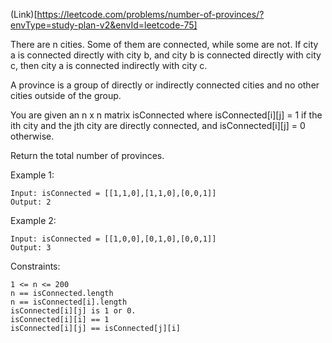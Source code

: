(Link)[https://leetcode.com/problems/number-of-provinces/?envType=study-plan-v2&envId=leetcode-75]

There are n cities. Some of them are connected, while some are not. If city a is connected directly with city b, and city b is connected directly with city c, then city a is connected indirectly with city c.

A province is a group of directly or indirectly connected cities and no other cities outside of the group.

You are given an n x n matrix isConnected where isConnected[i][j] = 1 if the ith city and the jth city are directly connected, and isConnected[i][j] = 0 otherwise.

Return the total number of provinces.

 

Example 1:
```
Input: isConnected = [[1,1,0],[1,1,0],[0,0,1]]
Output: 2
```

Example 2:
```
Input: isConnected = [[1,0,0],[0,1,0],[0,0,1]]
Output: 3
``` 

Constraints:
```
1 <= n <= 200
n == isConnected.length
n == isConnected[i].length
isConnected[i][j] is 1 or 0.
isConnected[i][i] == 1
isConnected[i][j] == isConnected[j][i]
```